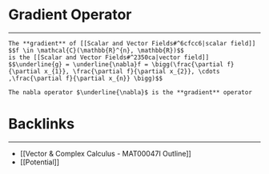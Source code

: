 # Gradient Operator
---
```ad-Definition
The **gradient** of [[Scalar and Vector Fields#^6cfcc6|scalar field]]
$$f \in \mathcal{C}(\mathbb{R}^{n}, \mathbb{R})$$
is the [[Scalar and Vector Fields#^2350ca|vector field]]
$$\underline{g} = \underline{\nabla}f = \bigg(\frac{\partial f}{\partial x_{1}}, \frac{\partial f}{\partial x_{2}}, \cdots ,\frac{\partial f}{\partial x_{n}} \bigg)$$

The nabla operator $\underline{\nabla}$ is the **gradient** operator
```

# Backlinks
---
- [[Vector & Complex Calculus - MAT00047I Outline]]
- [[Potential]]